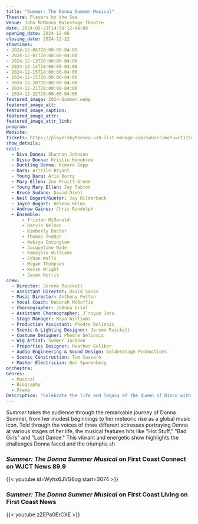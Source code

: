 ```yaml
---
title: "Summer: The Donna Summer Musical"
Theatre: Players by the Sea
Venue: John McManus Mainstage Theatre
date: 2024-05-23T14:58:12-04:00
opening_date: 2024-12-06
closing_date: 2024-12-22
showtimes:
- 2024-12-06T20:00:00-04:00
- 2024-12-07T20:00:00-04:00
- 2024-12-13T20:00:00-04:00
- 2024-12-14T20:00:00-04:00
- 2024-12-15T14:00:00-04:00
- 2024-12-15T20:00:00-04:00
- 2024-12-20T20:00:00-04:00
- 2024-12-21T20:00:00-04:00
- 2024-12-22T20:00:00-04:00
featured_image: 2024-Summer.webp
featured_image_alt: 
featured_image_caption: 
featured_image_attr: 
featured_image_attr_link: 
program:
Website: 
Tickets: https://playersbythesea.us9.list-manage.com/subscribe?u=c1172c31252c4798ff9af7878&id=17ac2a0a7f
show_details: 
cast:
  - Diva Donna: Shannon Johnson
  - Disco Donna: Kristin Kenebrew
  - Duckling Donna: Kimara Sapp
  - Dara: Arielle Bryant
  - Young Dara: Arie Berry
  - Mary Ellen: Zoe Pruitt-Green
  - Young Mary Ellen: Jay Tabron
  - Bruce Sudano: David Diehl
  - Neil Bogart/Gunter: Jay Bilderback
  - Joyce Bogart: Helena Helms
  - Andrew Gaines: Chris Randolph
  - Ensemble:
      - Tristan McDonald
      - Darvin Nelson
      - Kimberly Doctor
      - Thomas Tedder
      - Nekiya Covington
      - Jacqueline Wade
      - Kamajhia Williams
      - Ethan Walls
      - Megan Thompson
      - Kevin Wright
      - Jacen Norris
crew:
  - Director: Jereme Raickett
  - Assistant Director: David Sacks
  - Music Director: Anthony Felton
  - Vocal Coach: Deborah McDuffie
  - Choreographer: JoAnna Ursal
  - Assistant Choreographer: J’royce Jata
  - Stage Manager: Maya Williams
  - Production Assistant: Phedre Delinois
  - Scenic & Lighting Designer: Jereme Raickett
  - Costume Designer: Phedre Delinois
  - Wig Artist: Summer Jackson
  - Properties Designer: Heather Goliber
  - Audio Engineering & Sound Design: GoldenStage Productions
  - Scenic Construction: Tom Cassaro
  - Master Electrician: Ben Sparenberg
orchestra:
Genres:
  - Musical
  - Biography
  - Drama
Description: "Celebrate the life and legacy of the Queen of Disco with *Summer: The Donna Summer Musical*, a dazzling tribute to Donna Summer's rise to stardom and her enduring impact on music."
---
```

*Summer* takes the audience through the remarkable journey of Donna Summer, from her modest beginnings to her meteoric rise as a global music icon. Told through the voices of three different actresses portraying Donna at various stages of her life, the musical features hits like "Hot Stuff," "Bad Girls" and "Last Dance." This vibrant and energetic show highlights the challenges Donna faced and the triumphs sh

### *Summer: The Donna Summer Musical* on First Coast Connect on WJCT News 89.9

{{< youtube id=Wyhx6JVG6og start=3074 >}}


### *Summer: The Donna Summer Musical* on First Coast Living on First Coast News 

{{< youtube zZEPa0ErCXE >}}